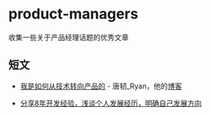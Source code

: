 # product-managers
收集一些关于产品经理话题的优秀文章

## 短文

- [我是如何从技术转向产品的][1] - 唐韧_Ryan，他的[博客][2]
- [分享8年开发经验，浅谈个人发展经历，明确自己发展方向][3]


  [1]: http://www.woshipm.com/pmd/224062.html
  [2]: http://ryantang.me/blog/2015/10/25/pm-road/
  [3]: http://kb.cnblogs.com/page/104736/
